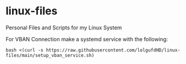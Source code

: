 # linux-files
Personal Files and Scripts for my Linux System

For VBAN Connection make a systemd service with the following:
```
bash <(curl -s https://raw.githubusercontent.com/lolgufdHD/linux-files/main/setup_vban_service.sh)
```
